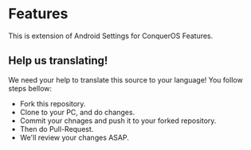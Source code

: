 # Features

  This is extension of Android Settings for ConquerOS Features.
  
## Help us translating!

  We need your help to translate this source to your language! You follow steps bellow:
  - Fork this repository.
  - Clone to your PC, and do changes.
  - Commit your chnages and push it to your forked repository.
  - Then do Pull-Request.
  - We'll review your changes ASAP.